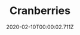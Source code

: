 ---
templateKey: blog-post
title: Cranberries
type: fruit
description: These tart red berries are a traditional winter food.
featuredpost: false
date: 2020-02-10T00:00:02.711Z
featuredimage: /img/Cranberries.png
sellPrice: 75
tags:
  - fruit
  - multi
  - wine
  - jelly
  - Cranberry Candy
  - Cranberry Sauce
  - Stuffing
  - Super Meal
---